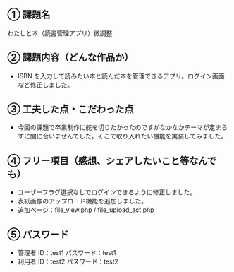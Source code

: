 ## ① 課題名

わたしと本（読書管理アプリ）微調整

## ② 課題内容（どんな作品か）

- ISBN を入力して読みたい本と読んだ本を管理できるアプリ。ログイン画面など修正しました。

## ③ 工夫した点・こだわった点

- 今回の課題で卒業制作に舵を切りたかったのですがなかなかテーマが定まらずに間に合いませんでした。そこで取り入れたい機能を実装してみました。

## ④ フリー項目（感想、シェアしたいこと等なんでも）

- ユーザーフラグ選択なしでログインできるように修正しました。
- 表紙画像のアップロード機能を追加しました。
- 追加ページ：file_view.php / file_upload_act.php

## ⑤ パスワード

- 管理者 ID：test1 パスワード：test1
- 利用者 ID：test2 パスワード：test2
